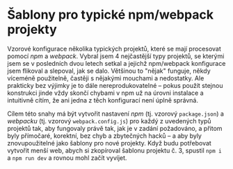 # Šablony pro typické npm/webpack projekty

Vzorové konfigurace několika typických projektů, které se mají procesovat pomocí *npm* a *webpack*. Vybral jsem 4 nejčastější typy projektů, se kterými jsem se v posledních dvou letech setkal a jejichž npm/webpack konfigurace jsem flikoval a slepoval, jak se dalo. Většinou to "nějak" funguje, někdy víceméně použitelně, častěji s nějakými mouchami a nedostatky. Ale prakticky bez výjimky je to dále nereprodukovatelné – pokus použít stejnou konstrukci jinde vždy skončí chybami v npm už na úrovni instalace a intuitivně cítím, že ani jedna z těch konfigurací není úplně správná.

Cílem této snahy má být vytvořit nastavení *npm* (tj. vzorový `package.json`) a *webpacku* (tj. vzorový `webpack.config.js`) pro každý z uvedených typů projektů tak, aby fungovaly právě tak, jak je v zadání požadováno, a přitom byly přímočaré, korektní, bez chyb a zbytečných hacků – a aby byly znovupoužitelné jako šablony pro nové projekty. Když budu potřebovat vytvořit menší web, abych si zkopíroval šablonu projektu č. 3, spustil `npm i` a `npm run dev` a rovnou mohl začít vyvíjet.
